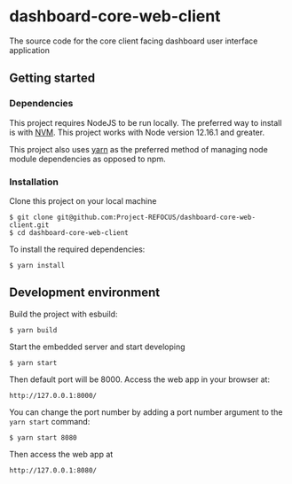 # dashboard-core-web-client
The source code for the core client facing dashboard user interface application

## Getting started

### Dependencies
This project requires NodeJS to be run locally. The preferred way to install is with 
[NVM](https://github.com/nvm-sh/nvm#installing-and-updating). 
This project works with Node version 12.16.1 and greater.

This project also uses [yarn](https://classic.yarnpkg.com/en/docs/install) as the preferred method of managing node module dependencies as
opposed to npm. 

### Installation
Clone this project on your local machine
```
$ git clone git@github.com:Project-REFOCUS/dashboard-core-web-client.git
$ cd dashboard-core-web-client
```
To install the required dependencies:
```
$ yarn install
```

## Development environment
Build the project with esbuild:
```
$ yarn build
```

Start the embedded server and start developing
```
$ yarn start
```

Then default port will be 8000. Access the web app in your browser at:
```
http://127.0.0.1:8000/
```

You can change the port number by adding a port number argument to the `yarn start` command:
```
$ yarn start 8080
```

Then access the web app at 
```
http://127.0.0.1:8080/
```
